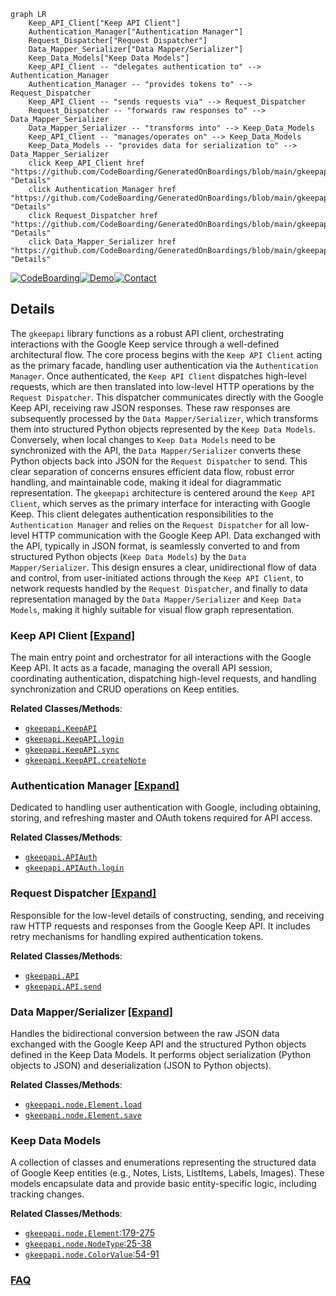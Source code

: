 ```mermaid
graph LR
    Keep_API_Client["Keep API Client"]
    Authentication_Manager["Authentication Manager"]
    Request_Dispatcher["Request Dispatcher"]
    Data_Mapper_Serializer["Data Mapper/Serializer"]
    Keep_Data_Models["Keep Data Models"]
    Keep_API_Client -- "delegates authentication to" --> Authentication_Manager
    Authentication_Manager -- "provides tokens to" --> Request_Dispatcher
    Keep_API_Client -- "sends requests via" --> Request_Dispatcher
    Request_Dispatcher -- "forwards raw responses to" --> Data_Mapper_Serializer
    Data_Mapper_Serializer -- "transforms into" --> Keep_Data_Models
    Keep_API_Client -- "manages/operates on" --> Keep_Data_Models
    Keep_Data_Models -- "provides data for serialization to" --> Data_Mapper_Serializer
    click Keep_API_Client href "https://github.com/CodeBoarding/GeneratedOnBoardings/blob/main/gkeepapi/Keep_API_Client.md" "Details"
    click Authentication_Manager href "https://github.com/CodeBoarding/GeneratedOnBoardings/blob/main/gkeepapi/Authentication_Manager.md" "Details"
    click Request_Dispatcher href "https://github.com/CodeBoarding/GeneratedOnBoardings/blob/main/gkeepapi/Request_Dispatcher.md" "Details"
    click Data_Mapper_Serializer href "https://github.com/CodeBoarding/GeneratedOnBoardings/blob/main/gkeepapi/Data_Mapper_Serializer.md" "Details"
```

[![CodeBoarding](https://img.shields.io/badge/Generated%20by-CodeBoarding-9cf?style=flat-square)](https://github.com/CodeBoarding/GeneratedOnBoardings)[![Demo](https://img.shields.io/badge/Try%20our-Demo-blue?style=flat-square)](https://www.codeboarding.org/demo)[![Contact](https://img.shields.io/badge/Contact%20us%20-%20contact@codeboarding.org-lightgrey?style=flat-square)](mailto:contact@codeboarding.org)

## Details

The `gkeepapi` library functions as a robust API client, orchestrating interactions with the Google Keep service through a well-defined architectural flow. The core process begins with the `Keep API Client` acting as the primary facade, handling user authentication via the `Authentication Manager`. Once authenticated, the `Keep API Client` dispatches high-level requests, which are then translated into low-level HTTP operations by the `Request Dispatcher`. This dispatcher communicates directly with the Google Keep API, receiving raw JSON responses. These raw responses are subsequently processed by the `Data Mapper/Serializer`, which transforms them into structured Python objects represented by the `Keep Data Models`. Conversely, when local changes to `Keep Data Models` need to be synchronized with the API, the `Data Mapper/Serializer` converts these Python objects back into JSON for the `Request Dispatcher` to send. This clear separation of concerns ensures efficient data flow, robust error handling, and maintainable code, making it ideal for diagrammatic representation. The `gkeepapi` architecture is centered around the `Keep API Client`, which serves as the primary interface for interacting with Google Keep. This client delegates authentication responsibilities to the `Authentication Manager` and relies on the `Request Dispatcher` for all low-level HTTP communication with the Google Keep API. Data exchanged with the API, typically in JSON format, is seamlessly converted to and from structured Python objects (`Keep Data Models`) by the `Data Mapper/Serializer`. This design ensures a clear, unidirectional flow of data and control, from user-initiated actions through the `Keep API Client`, to network requests handled by the `Request Dispatcher`, and finally to data representation managed by the `Data Mapper/Serializer` and `Keep Data Models`, making it highly suitable for visual flow graph representation.

### Keep API Client [[Expand]](./Keep_API_Client.md)
The main entry point and orchestrator for all interactions with the Google Keep API. It acts as a facade, managing the overall API session, coordinating authentication, dispatching high-level requests, and handling synchronization and CRUD operations on Keep entities.


**Related Classes/Methods**:

- <a href="https://github.com/kiwiz/gkeepapi/blob/main/src/gkeepapi/__init__.py" target="_blank" rel="noopener noreferrer">`gkeepapi.KeepAPI`</a>
- <a href="https://github.com/kiwiz/gkeepapi/blob/main/src/gkeepapi/__init__.py" target="_blank" rel="noopener noreferrer">`gkeepapi.KeepAPI.login`</a>
- <a href="https://github.com/kiwiz/gkeepapi/blob/main/src/gkeepapi/__init__.py" target="_blank" rel="noopener noreferrer">`gkeepapi.KeepAPI.sync`</a>
- <a href="https://github.com/kiwiz/gkeepapi/blob/main/src/gkeepapi/__init__.py" target="_blank" rel="noopener noreferrer">`gkeepapi.KeepAPI.createNote`</a>


### Authentication Manager [[Expand]](./Authentication_Manager.md)
Dedicated to handling user authentication with Google, including obtaining, storing, and refreshing master and OAuth tokens required for API access.


**Related Classes/Methods**:

- <a href="https://github.com/kiwiz/gkeepapi/blob/main/src/gkeepapi/__init__.py" target="_blank" rel="noopener noreferrer">`gkeepapi.APIAuth`</a>
- <a href="https://github.com/kiwiz/gkeepapi/blob/main/src/gkeepapi/__init__.py" target="_blank" rel="noopener noreferrer">`gkeepapi.APIAuth.login`</a>


### Request Dispatcher [[Expand]](./Request_Dispatcher.md)
Responsible for the low-level details of constructing, sending, and receiving raw HTTP requests and responses from the Google Keep API. It includes retry mechanisms for handling expired authentication tokens.


**Related Classes/Methods**:

- <a href="https://github.com/kiwiz/gkeepapi/blob/main/src/gkeepapi/__init__.py" target="_blank" rel="noopener noreferrer">`gkeepapi.API`</a>
- <a href="https://github.com/kiwiz/gkeepapi/blob/main/src/gkeepapi/__init__.py" target="_blank" rel="noopener noreferrer">`gkeepapi.API.send`</a>


### Data Mapper/Serializer [[Expand]](./Data_Mapper_Serializer.md)
Handles the bidirectional conversion between the raw JSON data exchanged with the Google Keep API and the structured Python objects defined in the Keep Data Models. It performs object serialization (Python objects to JSON) and deserialization (JSON to Python objects).


**Related Classes/Methods**:

- <a href="https://github.com/kiwiz/gkeepapi/blob/main/src/gkeepapi/node.py" target="_blank" rel="noopener noreferrer">`gkeepapi.node.Element.load`</a>
- <a href="https://github.com/kiwiz/gkeepapi/blob/main/src/gkeepapi/node.py" target="_blank" rel="noopener noreferrer">`gkeepapi.node.Element.save`</a>


### Keep Data Models
A collection of classes and enumerations representing the structured data of Google Keep entities (e.g., Notes, Lists, ListItems, Labels, Images). These models encapsulate data and provide basic entity-specific logic, including tracking changes.


**Related Classes/Methods**:

- <a href="https://github.com/kiwiz/gkeepapi/blob/main/src/gkeepapi/node.py#L179-L275" target="_blank" rel="noopener noreferrer">`gkeepapi.node.Element`:179-275</a>
- <a href="https://github.com/kiwiz/gkeepapi/blob/main/src/gkeepapi/node.py#L25-L38" target="_blank" rel="noopener noreferrer">`gkeepapi.node.NodeType`:25-38</a>
- <a href="https://github.com/kiwiz/gkeepapi/blob/main/src/gkeepapi/node.py#L54-L91" target="_blank" rel="noopener noreferrer">`gkeepapi.node.ColorValue`:54-91</a>




### [FAQ](https://github.com/CodeBoarding/GeneratedOnBoardings/tree/main?tab=readme-ov-file#faq)
